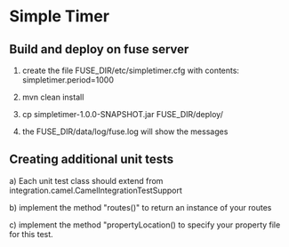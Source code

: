 #  Simple Timer #
 
## Build and deploy on fuse server

1) create the file FUSE_DIR/etc/simpletimer.cfg with contents: 
simpletimer.period=1000

2) mvn clean install

3) cp simpletimer-1.0.0-SNAPSHOT.jar  FUSE_DIR/deploy/

4) the FUSE_DIR/data/log/fuse.log will show the messages


## Creating additional unit tests
a) Each unit test class should extend from integration.camel.CamelIntegrationTestSupport

b) implement the method "routes()" to return an instance of your routes

c) implement the method "propertyLocation() to specify your property file for this test.